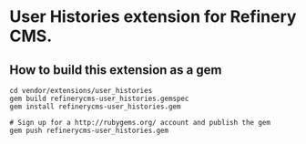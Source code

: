 # User Histories extension for Refinery CMS.

## How to build this extension as a gem

    cd vendor/extensions/user_histories
    gem build refinerycms-user_histories.gemspec
    gem install refinerycms-user_histories.gem

    # Sign up for a http://rubygems.org/ account and publish the gem
    gem push refinerycms-user_histories.gem